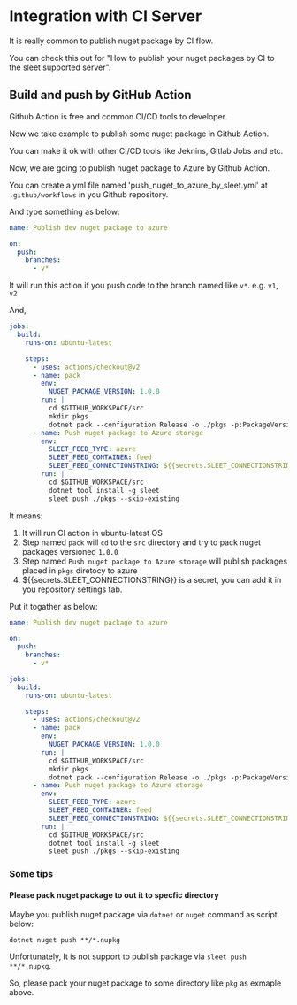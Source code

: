 # Integration with CI Server

It is really common to publish nuget package by CI flow.

You can check this out for "How to publish your nuget packages by CI to the sleet supported server".

## Build and push by GitHub Action

Github Action is free and common CI/CD tools to developer.

Now we take example to publish some nuget package in Github Action.

You can make it ok with other CI/CD tools like Jeknins, Gitlab Jobs and etc.

Now, we are going to publish nuget package to Azure by Github Action.

You can create a yml file named 'push_nuget_to_azure_by_sleet.yml' at `.github/workflows` in you Github repository.

And type something as below:

```yml
name: Publish dev nuget package to azure

on:
  push:
    branches:
      - v*
```

It will run this action if you push code to the branch named like `v*`. e.g. `v1`, `v2`

And,

```yml
jobs:
  build:
    runs-on: ubuntu-latest

    steps:
      - uses: actions/checkout@v2
      - name: pack
        env:
          NUGET_PACKAGE_VERSION: 1.0.0
        run: |
          cd $GITHUB_WORKSPACE/src
          mkdir pkgs
          dotnet pack --configuration Release -o ./pkgs -p:PackageVersion=$NUGET_PACKAGE_VERSION
      - name: Push nuget package to Azure storage
        env:
          SLEET_FEED_TYPE: azure
          SLEET_FEED_CONTAINER: feed
          SLEET_FEED_CONNECTIONSTRING: ${{secrets.SLEET_CONNECTIONSTRING}}
        run: |
          cd $GITHUB_WORKSPACE/src
          dotnet tool install -g sleet
          sleet push ./pkgs --skip-existing
```

It means:

1. It will run CI action in ubuntu-latest OS
2. Step named `pack` will `cd` to the `src` directory and try to pack nuget packages versioned `1.0.0`
3. Step named `Push nuget package to Azure storage` will publish packages placed in `pkgs` diretocy to azure
4. \${{secrets.SLEET_CONNECTIONSTRING}} is a secret, you can add it in you repository settings tab.

Put it togather as below:

```yml
name: Publish dev nuget package to azure

on:
  push:
    branches:
      - v*

jobs:
  build:
    runs-on: ubuntu-latest

    steps:
      - uses: actions/checkout@v2
      - name: pack
        env:
          NUGET_PACKAGE_VERSION: 1.0.0
        run: |
          cd $GITHUB_WORKSPACE/src
          mkdir pkgs
          dotnet pack --configuration Release -o ./pkgs -p:PackageVersion=$NUGET_PACKAGE_VERSION
      - name: Push nuget package to Azure storage
        env:
          SLEET_FEED_TYPE: azure
          SLEET_FEED_CONTAINER: feed
          SLEET_FEED_CONNECTIONSTRING: ${{secrets.SLEET_CONNECTIONSTRING}}
        run: |
          cd $GITHUB_WORKSPACE/src
          dotnet tool install -g sleet
          sleet push ./pkgs --skip-existing
```

### Some tips

#### Please pack nuget package to out it to specfic directory

Maybe you publish nuget package via `dotnet` or `nuget` command as script below:

```shell
dotnet nuget push **/*.nupkg
```

Unfortunately, It is not support to publish package via `sleet push **/*.nupkg`.

So, please pack your nuget package to some directory like `pkg` as exmaple above.
